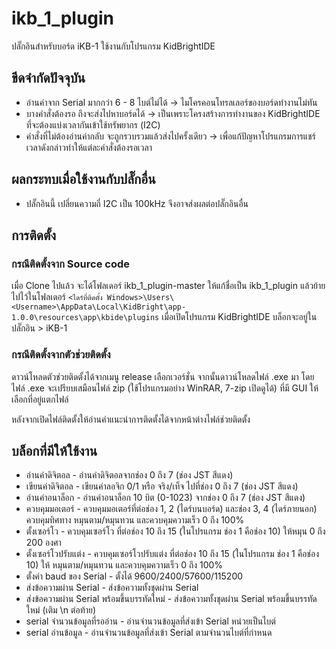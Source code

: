 # ikb_1_plugin
ปลั๊กอินสำหรับบอร์ด iKB-1 ใช้งานกับโปรแกรม KidBrightIDE

## ขีดจำกัดปัจจุบัน

 * อ่านค่าจาก Serial มากกว่า 6 - 8 ไบต์ไม่ได้ -> ไมโครคอนโทรลเลอร์ของบอร์ดทำงานไม่ทัน
 * บางคำสั่งต้องรอ ถึงจะส่งไปหาบอร์ดได้ -> เป็นเพราะโครงสร้างการทำงานของ KidBrightIDE ที่จะต้องแบ่งเวลากันเข้าใช้ทรัพยากร (I2C)
 * คำสั่งที่ไม่ต้องอ่านค่ากลับ จะถูกรวบรวมแล้วส่งไปครั้งเดียว -> เพื่อแก้ปัญหาโปรแกรมการแชร์เวลาดังกล่าวทำให้แต่ละคำสั่งต้องรอเวลา
 
## ผลกระทบเมื่อใช้งานกับปลั๊กอื่น

 * ปลั๊กอินนี้ เปลี่ยนความถี่ I2C เป็น 100kHz จึงอาจส่งผลต่อปลั๊กอินอื่น

## การติดตั้ง

### กรณีติดตั้งจาก Source code

เมื่อ Clone ไปแล้ว จะได้โฟลเดอร์ ikb_1_plugin-master ให้แก้ชื่อเป็น ikb_1_plugin แล้วย้ายไปไว้ในโฟลเดอร์ `<ไดร์ที่ติดตั้ง Windows>\Users\<Username>\AppData\Local\KidBright\app-1.0.0\resources\app\kbide\plugins` เมื่อเปิดโปรแกรม KidBrightIDE บล็อกจะอยู่ใน ปลั๊กอิน > iKB-1

### กรณีติดตั้งจากตัวช่วยติดตั้ง

ดาวน์โหลดตัวช่วยติดตั้งได้จากเมนู release เลือกเวอร์ชั่น จากนั้นดาวน์โหลดไฟล์ .exe มา โดยไฟล์ .exe จะเปรียบเสมือนไฟล์ zip (ใช้โปรแกรมอย่าง WinRAR, 7-zip เปิดดูได้) ที่มี GUI ให้เลือกที่อยู่แตกไฟล์

หลังจากเปิดไฟล์ติดตั้งให้อ่านคำแนะนำการติดตั้งได้จากหน้าต่างไฟล์ช่วยติดตั้ง

## บล็อกที่มีให้ใช้งาน

 * อ่านค่าดิจิตอล - อ่านค่าดิจิตอลจากช่อง 0 ถึง 7 (ช่อง JST สีแดง)
 * เขียนค่าดิจิตอล - เขียนค่าลอจิก 0/1 หรือ จริง/เท็จ ไปที่ช่อง 0 ถึง 7 (ช่อง JST สีแดง)
 * อ่านค่าอนาล็อก - อ่านค่าอนาล็อก 10 บิต (0-1023) จากช่อง 0 ถึง 7 (ช่อง JST สีแดง)
 * ควบคุมมอเตอร์ - ควบคุมมอเตอร์ที่ต่อช่อง 1, 2 (ไดร์บนบอร์ด) และช่อง 3, 4 (ไดร์ภายนอก) ควบคุมทิศทาง หมุนตาม/หมุนทวน และควบคุมความเร็ว 0 ถึง 100%
 * ตั้งเซอร์โว - ควบคุมเซอร์โว ที่ต่อช่อง 10 ถึง 15 (ในโปรแกรม ช่อง 1 คือช่อง 10) ให้หมุน 0 ถึง 200 องศา
 * ตั้งเซอร์โวปรับแต่ง - ควบคุมเซอร์โวปรับแต่ง ที่ต่อช่อง 10 ถึง 15 (ในโปรแกรม ช่อง 1 คือช่อง 10) ให้ หมุนตาม/หมุนทวน และควบคุมความเร็ว 0 ถึง 100%
 * ตั้งค่า baud ของ Serial - ตั้งได้ 9600/2400/57600/115200
 * ส่งข้อความผ่าน Serial - ส่งข้อความทั้งชุดผ่าน Serial
 * ส่งข้อความผ่าน Serial พร้อมขึ้นบรรทัดใหม่ - ส่งข้อความทั้งชุดผ่าน Serial พร้อมขึ้นบรรทัดใหม่ (เติม \n ต่อท้าย)
 * serial จำนวนข้อมูลที่รออ่าน - อ่านจำนวนข้อมูลที่ส่งเข้า Serial หน่วยเป็นไบต์
 * serial อ่านข้อมูล - อ่านจำนวนข้อมูลที่ส่งเข้า Serial ตามจำนวนไบต์ที่กำหนด
